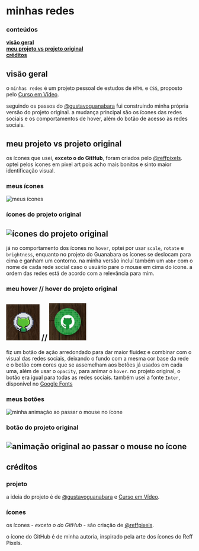 # minhas redes

### conteúdos
**[visão geral](#visão-geral)**<br>
**[meu projeto vs projeto original](#meu-projeto-vs-projeto-original)**<br>
**[créditos](#créditos)**<br>


## visão geral

o `minhas redes` é um projeto pessoal de estudos de `HTML` e `CSS`, proposto pelo <a href="https://www.cursoemvideo.com/" target="_blank">Curso em Vídeo</a>.

seguindo os passos do <a href="https://github.com/gustavoguanabara/" target="_blank">@gustavoguanabara</a> fui construindo minha própria versão do projeto original. a mudança principal são os ícones das redes sociais e os comportamentos de hover, além do botão de acesso às redes sociais.

## meu projeto vs projeto original

os ícones que usei, **exceto o do GitHub**, foram criados pelo <a href="https://www.reffpixels.com/" target="_blank">@reffpixels</a>. optei pelos ícones em pixel art pois acho mais bonitos e sinto maior identificação visual.

### meus ícones
![meus ícones](https://user-images.githubusercontent.com/105725028/201772077-cad948ea-6291-4065-a876-8ea119496225.png)
### ícones do projeto original
![ícones do projeto original](https://user-images.githubusercontent.com/105725028/201773480-38205175-19cf-4faa-affa-0feede39653c.png)
-----
já no comportamento dos ícones no `hover`, optei por usar `scale`, `rotate` e `brightness`, enquanto no projeto do Guanabara os ícones se deslocam para cima e ganham um contorno. na minha versão incluí também um `abbr` com o nome de cada rede social caso o usuário pare o mouse em cima do ícone. a ordem das redes está de acordo com a relevância para mim.

### meu hover // hover do projeto original
<img src="https://github.com/jwrdwn/redes-sociais/blob/main/imagens/gif-01.gif" width="90" /> **//** <img src="https://github.com/jwrdwn/redes-sociais/blob/main/imagens/gif-02.gif" width="100" />
-----
fiz um botão de ação arredondado para dar maior fluidez e combinar com o visual das redes sociais, deixando o fundo com a mesma cor base da rede e o botão com cores que se assemelham aos botões já usados em cada uma, além de usar o `opacity`, para animar o `hover`. no projeto original, o botão era igual para todas as redes sociais. também usei a fonte `Inter`, disponível no <a href="https://fonts.google.com/" target="_blank">Google Fonts</a>

### meus botões
![minha animação ao passar o mouse no ícone](https://user-images.githubusercontent.com/105725028/201780754-a66fcc6c-798c-4328-a262-098035eabb65.png)
### botão do projeto original
![animação original ao passar o mouse no ícone](https://user-images.githubusercontent.com/105725028/201781122-3aae8661-534b-4dac-84de-4a02bb846d96.png)
-----
## créditos

### projeto
a ideia do projeto é de <a href="https://github.com/gustavoguanabara/" target="_blank">@gustavoguanabara</a> e <a href="https://www.cursoemvideo.com/" target="_blank">Curso em Vídeo</a>.

### ícones
os ícones - *exceto o do GitHub* - são criação de <a href="https://www.reffpixels.com/" target="_blank">@reffpixels</a>.

o ícone do GitHub é de minha autoria, inspirado pela arte dos ícones do Reff Pixels.



